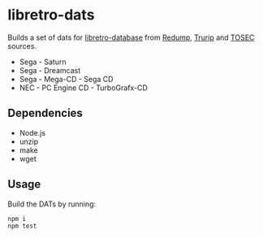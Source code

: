 # libretro-dats

Builds a set of dats for [libretro-database](http://github.com/libretro/libretro-database) from [Redump](http://redump.org/), [Trurip](http://trurip.org/) and [TOSEC](http://www.tosecdev.org/) sources.

- Sega - Saturn
- Sega - Dreamcast
- Sega - Mega-CD - Sega CD
- NEC - PC Engine CD - TurboGrafx-CD

## Dependencies

- Node.js
- unzip
- make
- wget

## Usage

Build the DATs by running:

```
npm i
npm test
```
